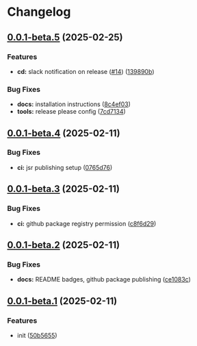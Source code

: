 # Changelog

## [0.0.1-beta.5](https://github.com/sumup/sumup-ts/compare/v0.0.1-beta.4...v0.0.1-beta.5) (2025-02-25)


### Features

* **cd:** slack notification on release ([#14](https://github.com/sumup/sumup-ts/issues/14)) ([139890b](https://github.com/sumup/sumup-ts/commit/139890b8b8351ede7bed9ce4268ff3836e3c07db))


### Bug Fixes

* **docs:** installation instructions ([8c4ef03](https://github.com/sumup/sumup-ts/commit/8c4ef03ddb3a3d72080bfd0f3028a92c70ded29f))
* **tools:** release please config ([7cd7134](https://github.com/sumup/sumup-ts/commit/7cd71341f4be6e2733e3a2a323b67b1c1a6deae9))

## [0.0.1-beta.4](https://github.com/sumup/sumup-ts/compare/v0.0.1-beta.3...v0.0.1-beta.4) (2025-02-11)


### Bug Fixes

* **ci:** jsr publishing setup ([0765d76](https://github.com/sumup/sumup-ts/commit/0765d765f4b2c0eb26255ce3f0de5ee165dbe311))

## [0.0.1-beta.3](https://github.com/sumup/sumup-ts/compare/v0.0.1-beta.2...v0.0.1-beta.3) (2025-02-11)


### Bug Fixes

* **ci:** github package registry permission ([c8f6d29](https://github.com/sumup/sumup-ts/commit/c8f6d29cda787db1f58c6950b12e1ecbd20f5f33))

## [0.0.1-beta.2](https://github.com/sumup/sumup-ts/compare/v0.0.1-beta.1...v0.0.1-beta.2) (2025-02-11)


### Bug Fixes

* **docs:** README badges, github package publishing ([ce1083c](https://github.com/sumup/sumup-ts/commit/ce1083c8c2f1fcbc3973184b2dd753a3dcf853b0))

## [0.0.1-beta.1](https://github.com/sumup/sumup-ts/compare/v0.0.1-beta.0...v0.0.1-beta.1) (2025-02-11)


### Features

* init ([50b5655](https://github.com/sumup/sumup-ts/commit/50b56556c3d3916cc27a11642f5d02b2bc24c470))
